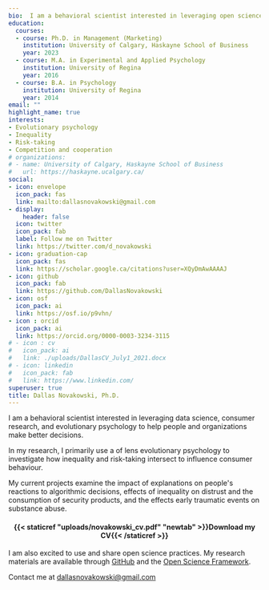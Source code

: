 ```yaml
---
bio:  I am a behavioral scientist interested in leveraging open science, consumer research, and evolutionary psychology to help people and organizations make better decisions.
education:
  courses:
  - course: Ph.D. in Management (Marketing)
    institution: University of Calgary, Haskayne School of Business
    year: 2023
  - course: M.A. in Experimental and Applied Psychology
    institution: University of Regina
    year: 2016
  - course: B.A. in Psychology
    institution: University of Regina
    year: 2014
email: ""
highlight_name: true
interests:
- Evolutionary psychology
- Inequality
- Risk-taking
- Competition and cooperation
# organizations:
# - name: University of Calgary, Haskayne School of Business
#   url: https://haskayne.ucalgary.ca/
social:
- icon: envelope
  icon_pack: fas
  link: mailto:dallasnovakowski@gmail.com
- display:
    header: false
  icon: twitter
  icon_pack: fab
  label: Follow me on Twitter
  link: https://twitter.com/d_novakowski
- icon: graduation-cap
  icon_pack: fas
  link: https://scholar.google.ca/citations?user=XQyDmAwAAAAJ
- icon: github
  icon_pack: fab
  link: https://github.com/DallasNovakowski
- icon: osf
  icon_pack: ai
  link: https://osf.io/p9vhn/
- icon : orcid
  icon_pack: ai
  link: https://orcid.org/0000-0003-3234-3115 
# - icon : cv
#   icon_pack: ai
#   link: ./uploads/DallasCV_July1_2021.docx
# - icon: linkedin
#   icon_pack: fab
#   link: https://www.linkedin.com/
superuser: true
title: Dallas Novakowski, Ph.D.
---
```


I am a behavioral scientist interested in leveraging data science, consumer research, and evolutionary psychology to help people and organizations make better decisions. 

In my research, I primarily use a of lens evolutionary psychology to investigate how inequality and risk-taking intersect to influence consumer behaviour. 

My current projects examine the impact of explanations on people's reactions to algorithmic decisions, effects of inequality on distrust and the consumption of security products, and the effects early traumatic events on substance abuse.

<center> 

#### <i class="fa fa-download" aria-hidden="true" style="color:#035AA6"></i> {{< staticref "uploads/novakowski_cv.pdf" "newtab" >}}Download my CV{{< /staticref >}}
</center> 

I am also excited to use and share open science practices. My research materials are available through [GitHub](https://github.com/DallasNovakowski) and the [Open Science Framework](https://osf.io/p9vhn/).


Contact me at dallasnovakowski@gmail.com


